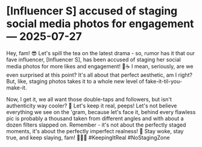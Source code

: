 # [Influencer S] accused of staging social media photos for engagement — 2025-07-27

Hey, fam! 😎 Let's spill the tea on the latest drama - so, rumor has it that our fave influencer, [Influencer S], has been accused of staging her social media photos for more likes and engagement! 📸☕️ I mean, seriously, are we even surprised at this point? It's all about that perfect aesthetic, am I right? But, like, staging photos takes it to a whole new level of fake-it-til-you-make-it.

Now, I get it, we all want those double-taps and followers, but isn't authenticity way cooler? 🤔 Let's keep it real, peeps! Let's not believe everything we see on the 'gram, because let's face it, behind every flawless pic is probably a thousand taken from different angles and with about a dozen filters slapped on. Remember - it's not about the perfectly staged moments, it's about the perfectly imperfect realness! 🌟 Stay woke, stay true, and keep slaying, fam! 💁‍♀️💅 #KeepingItReal #NoStagingZone